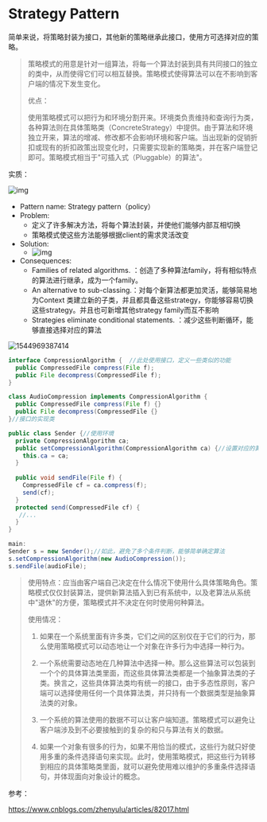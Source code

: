 # Strategy Pattern

简单来说，将策略封装为接口，其他新的策略继承此接口，使用方可选择对应的策略。

> 策略模式的用意是针对一组算法，将每一个算法封装到具有共同接口的独立的类中，从而使得它们可以相互替换。策略模式使得算法可以在不影响到客户端的情况下发生变化。
>
>
>
> 优点：
>
> 使用策略模式可以把行为和环境分割开来。环境类负责维持和查询行为类，各种算法则在具体策略类（ConcreteStrategy）中提供。由于算法和环境独立开来，算法的增减、修改都不会影响环境和客户端。当出现新的促销折扣或现有的折扣政策出现变化时，只需要实现新的策略类，并在客户端登记即可。策略模式相当于"可插入式（Pluggable）的算法"。

实质：

![img](https://images.cnblogs.com/cnblogs_com/zhenyulu/PicX00115.gif)

- Pattern name: Strategy pattern（policy）
- Problem: 
  - 定义了许多解决方法，将每个算法封装，并使他们能够内部互相切换
  - 策略模式使这些方法能够根据client的需求灵活改变
- Solution:
  - ![img](https://images.cnblogs.com/cnblogs_com/zhenyulu/PicX00115.gif)
- Consequences:
  -  Families of related algorithms. ：创造了多种算法family，将有相似特点的算法进行继承，成为一个family。
  - An alternative to sub-classing.：对每个新算法都更加灵活，能够简易地为Context 类建立新的子类，并且都具备这些strategy，你能够容易切换这些strategy。并且也可新增其他strategy family而互不影响
  - Strategies eliminate conditional statements. ：减少这些判断循环，能够直接选择对应的算法









![1544969387414](C:\Users\Emily_Chen\AppData\Roaming\Typora\typora-user-images\1544969387414.png)

```java
interface CompressionAlgorithm {  //此处使用接口，定义一些类似的功能
  public CompressedFile compress(File f);
  public File decompress(CompressedFile f);
}

class AudioCompression implements CompressionAlgorithm {
  public CompressedFile compress(File f) {}
  public File decompress(CompressedFile {}
}//接口的实现类

public class Sender {//使用环境
  private CompressionAlgorithm ca;
  public setCompressionAlgorithm(CompressionAlgorithm ca) {//设置对应的算法
    this.ca = ca;
  }
    
  public void sendFile(File f) {
    CompressedFile cf = ca.compress(f);
    send(cf);
  }
  protected send(CompressedFile cf) {
   //...
  }
}

main:
Sender s = new Sender();//如此，避免了多个条件判断，能够简单确定算法
s.setCompressionAlgorithm(new AudioCompression());
s.sendFile(audioFile);
```

> 使用特点：应当由客户端自己决定在什么情况下使用什么具体策略角色。策略模式仅仅封装算法，提供新算法插入到已有系统中，以及老算法从系统中"退休"的方便，策略模式并不决定在何时使用何种算法。
>
>
>
> 使用情况：
>
> 1. 如果在一个系统里面有许多类，它们之间的区别仅在于它们的行为，那么使用策略模式可以动态地让一个对象在许多行为中选择一种行为。 
>
> 1. 一个系统需要动态地在几种算法中选择一种。那么这些算法可以包装到一个个的具体算法类里面，而这些具体算法类都是一个抽象算法类的子类。换言之，这些具体算法类均有统一的接口，由于多态性原则，客户端可以选择使用任何一个具体算法类，并只持有一个数据类型是抽象算法类的对象。 
>
> 1. 一个系统的算法使用的数据不可以让客户端知道。策略模式可以避免让客户端涉及到不必要接触到的复杂的和只与算法有关的数据。
>
> 1. 如果一个对象有很多的行为，如果不用恰当的模式，这些行为就只好使用多重的条件选择语句来实现。此时，使用策略模式，把这些行为转移到相应的具体策略类里面，就可以避免使用难以维护的多重条件选择语句，并体现面向对象设计的概念。
>
>

参考：

https://www.cnblogs.com/zhenyulu/articles/82017.html